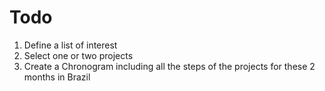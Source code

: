 # Todo
 1. Define a list of interest
 2. Select one or two projects
 3. Create a Chronogram including all the steps of the projects for these 2 months in Brazil

